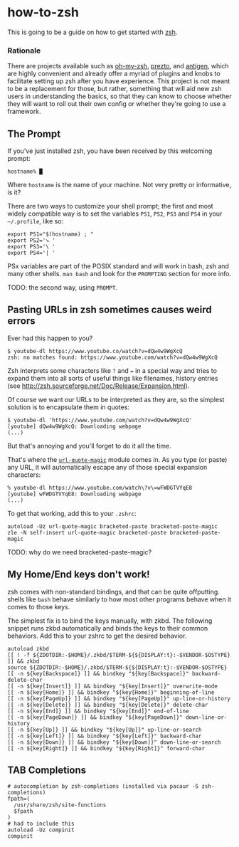 # how-to-zsh

This is going to be a guide on how to get started with [zsh](https://en.wikipedia.org/wiki/Zsh).

### Rationale
There are projects available such as [oh-my-zsh](https://github.com/robbyrussell/oh-my-zsh), [prezto](https://github.com/sorin-ionescu/prezto), and [antigen](https://github.com/zsh-users/antigen), which are highly convenient and already offer a myriad of plugins and knobs to facilitate setting up zsh after you have experience. This project is not meant to be a replacement for those, but rather, something that will aid new zsh users in understanding the basics, so that they can know to choose whether they will want to roll out their own config or whether they're going to use a framework.

## The Prompt

If you've just installed zsh, you have been received by this welcoming prompt:
```
hostname% █
```

Where `hostname` is the name of your machine. Not very pretty or informative, is it?

There are two ways to customize your shell prompt; the first and most widely compatible way is to set the variables `PS1`, `PS2`, `PS3` and `PS4` in your `~/.profile`, like so:
```
export PS1="$(hostname) ; "
export PS2='➘ '
export PS3='\ '
export PS4='| '
```

PSx variables are part of the POSIX standard and will work in bash, zsh and many other shells. `man bash` and look for the `PROMPTING` section for more info.

TODO: the second way, using `PROMPT`.

## Pasting URLs in zsh sometimes causes weird errors

Ever had this happen to you?
```
$ youtube-dl https://www.youtube.co/watch?v=dQw4w9WgXcQ
zsh: no matches found: https://www.youtube.com/watch?v=dQw4w9WgXcQ
```
Zsh interprets some characters like `?` and `=` in a special way and tries to expand them into all sorts of useful things like filenames, history entries (see <http://zsh.sourceforge.net/Doc/Release/Expansion.html>).

Of course we want our URLs to be interpreted as they are, so the simplest solution is to encapsulate them in quotes:
```
$ youtube-dl 'https://www.youtube.com/watch?v=dQw4w9WgXcQ'
[youtube] dQw4w9WgXcQ: Downloading webpage
(...)
```
But that's annoying and you'll forget to do it all the time.

That's where the [```url-quote-magic```](https://github.com/johan/zsh/blob/master/Functions/Zle/url-quote-magic) module comes in. As you type (or paste) any URL, it will automatically escape any of those special expansion characters:
```
% youtube-dl https://www.youtube.com/watch\?v\=wFWDGTVYqE8
[youtube] wFWDGTVYqE8: Downloading webpage
(...)
```

To get that working, add this to your ```.zshrc```:
```
autoload -Uz url-quote-magic bracketed-paste bracketed-paste-magic
zle -N self-insert url-quote-magic bracketed-paste bracketed-paste-magic
```

TODO: why do we need bracketed-paste-magic?

## My Home/End keys don't work!

zsh comes with non-standard bindings, and that can be quite offputting. shells like ```bash``` 
behave similarly to how most other programs behave when it comes to those keys.

The simplest fix is to bind the keys manually, with zkbd. The following snippet runs zkbd automatically
and binds the keys to their common behaviors. Add this to your zshrc to get the desired behavior.

```
autoload zkbd
[[ ! -f ${ZDOTDIR:-$HOME}/.zkbd/$TERM-${${DISPLAY:t}:-$VENDOR-$OSTYPE} ]] && zkbd
source ${ZDOTDIR:-$HOME}/.zkbd/$TERM-${${DISPLAY:t}:-$VENDOR-$OSTYPE}
[[ -n ${key[Backspace]} ]] && bindkey "${key[Backspace]}" backward-delete-char
[[ -n ${key[Insert]} ]] && bindkey "${key[Insert]}" overwrite-mode
[[ -n ${key[Home]} ]] && bindkey "${key[Home]}" beginning-of-line
[[ -n ${key[PageUp]} ]] && bindkey "${key[PageUp]}" up-line-or-history
[[ -n ${key[Delete]} ]] && bindkey "${key[Delete]}" delete-char
[[ -n ${key[End]} ]] && bindkey "${key[End]}" end-of-line
[[ -n ${key[PageDown]} ]] && bindkey "${key[PageDown]}" down-line-or-history
[[ -n ${key[Up]} ]] && bindkey "${key[Up]}" up-line-or-search
[[ -n ${key[Left]} ]] && bindkey "${key[Left]}" backward-char
[[ -n ${key[Down]} ]] && bindkey "${key[Down]}" down-line-or-search
[[ -n ${key[Right]} ]] && bindkey "${key[Right]}" forward-char
```

## TAB Completions

```
# autocompletion by zsh-completions (installed via pacaur -S zsh-completions)
fpath=(
  /usr/share/zsh/site-functions
  $fpath
)
# had to include this
autoload -Uz compinit
compinit
```

